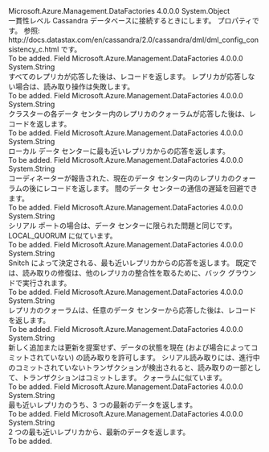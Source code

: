 <Type Name="CassandraSourceReadConsistencyLevel" FullName="Microsoft.Azure.Management.DataFactories.Models.CassandraSourceReadConsistencyLevel">
  <TypeSignature Language="C#" Value="public static class CassandraSourceReadConsistencyLevel" />
  <TypeSignature Language="ILAsm" Value=".class public auto ansi abstract sealed beforefieldinit CassandraSourceReadConsistencyLevel extends System.Object" />
  <TypeSignature Language="DocId" Value="T:Microsoft.Azure.Management.DataFactories.Models.CassandraSourceReadConsistencyLevel" />
  <TypeSignature Language="VB.NET" Value="Public Class CassandraSourceReadConsistencyLevel" />
  <TypeSignature Language="F#" Value="type CassandraSourceReadConsistencyLevel = class" />
  <AssemblyInfo>
    <AssemblyName>Microsoft.Azure.Management.DataFactories</AssemblyName>
    <AssemblyVersion>4.0.0.0</AssemblyVersion>
  </AssemblyInfo>
  <Base>
    <BaseTypeName>System.Object</BaseTypeName>
  </Base>
  <Interfaces />
  <Docs>
    <summary>
            一貫性レベル Cassandra データベースに接続するときにします。
            プロパティ<see cref="T:Microsoft.Azure.Management.DataFactories.Models.CassandraSource" />です。
            参照: http://docs.datastax.com/en/cassandra/2.0/cassandra/dml/dml_config_consistency_c.html です。
            </summary>
    <remarks>To be added.</remarks>
  </Docs>
  <Members>
    <Member MemberName="All">
      <MemberSignature Language="C#" Value="public const string All;" />
      <MemberSignature Language="ILAsm" Value=".field public static literal string All" />
      <MemberSignature Language="DocId" Value="F:Microsoft.Azure.Management.DataFactories.Models.CassandraSourceReadConsistencyLevel.All" />
      <MemberSignature Language="VB.NET" Value="Public Const All As String " />
      <MemberSignature Language="F#" Value="val mutable All : string" Usage="Microsoft.Azure.Management.DataFactories.Models.CassandraSourceReadConsistencyLevel.All" />
      <MemberType>Field</MemberType>
      <AssemblyInfo>
        <AssemblyName>Microsoft.Azure.Management.DataFactories</AssemblyName>
        <AssemblyVersion>4.0.0.0</AssemblyVersion>
      </AssemblyInfo>
      <ReturnValue>
        <ReturnType>System.String</ReturnType>
      </ReturnValue>
      <Docs>
        <summary>
            すべてのレプリカが応答した後は、レコードを返します。
            レプリカが応答しない場合は、読み取り操作は失敗します。
            </summary>
        <remarks>To be added.</remarks>
      </Docs>
    </Member>
    <Member MemberName="EachQuorum">
      <MemberSignature Language="C#" Value="public const string EachQuorum;" />
      <MemberSignature Language="ILAsm" Value=".field public static literal string EachQuorum" />
      <MemberSignature Language="DocId" Value="F:Microsoft.Azure.Management.DataFactories.Models.CassandraSourceReadConsistencyLevel.EachQuorum" />
      <MemberSignature Language="VB.NET" Value="Public Const EachQuorum As String " />
      <MemberSignature Language="F#" Value="val mutable EachQuorum : string" Usage="Microsoft.Azure.Management.DataFactories.Models.CassandraSourceReadConsistencyLevel.EachQuorum" />
      <MemberType>Field</MemberType>
      <AssemblyInfo>
        <AssemblyName>Microsoft.Azure.Management.DataFactories</AssemblyName>
        <AssemblyVersion>4.0.0.0</AssemblyVersion>
      </AssemblyInfo>
      <ReturnValue>
        <ReturnType>System.String</ReturnType>
      </ReturnValue>
      <Docs>
        <summary>
            クラスターの各データ センター内のレプリカのクォーラムが応答した後は、レコードを返します。
            </summary>
        <remarks>To be added.</remarks>
      </Docs>
    </Member>
    <Member MemberName="LocalOne">
      <MemberSignature Language="C#" Value="public const string LocalOne;" />
      <MemberSignature Language="ILAsm" Value=".field public static literal string LocalOne" />
      <MemberSignature Language="DocId" Value="F:Microsoft.Azure.Management.DataFactories.Models.CassandraSourceReadConsistencyLevel.LocalOne" />
      <MemberSignature Language="VB.NET" Value="Public Const LocalOne As String " />
      <MemberSignature Language="F#" Value="val mutable LocalOne : string" Usage="Microsoft.Azure.Management.DataFactories.Models.CassandraSourceReadConsistencyLevel.LocalOne" />
      <MemberType>Field</MemberType>
      <AssemblyInfo>
        <AssemblyName>Microsoft.Azure.Management.DataFactories</AssemblyName>
        <AssemblyVersion>4.0.0.0</AssemblyVersion>
      </AssemblyInfo>
      <ReturnValue>
        <ReturnType>System.String</ReturnType>
      </ReturnValue>
      <Docs>
        <summary>
            ローカル データ センターに最も近いレプリカからの応答を返します。
            </summary>
        <remarks>To be added.</remarks>
      </Docs>
    </Member>
    <Member MemberName="LocalQuorum">
      <MemberSignature Language="C#" Value="public const string LocalQuorum;" />
      <MemberSignature Language="ILAsm" Value=".field public static literal string LocalQuorum" />
      <MemberSignature Language="DocId" Value="F:Microsoft.Azure.Management.DataFactories.Models.CassandraSourceReadConsistencyLevel.LocalQuorum" />
      <MemberSignature Language="VB.NET" Value="Public Const LocalQuorum As String " />
      <MemberSignature Language="F#" Value="val mutable LocalQuorum : string" Usage="Microsoft.Azure.Management.DataFactories.Models.CassandraSourceReadConsistencyLevel.LocalQuorum" />
      <MemberType>Field</MemberType>
      <AssemblyInfo>
        <AssemblyName>Microsoft.Azure.Management.DataFactories</AssemblyName>
        <AssemblyVersion>4.0.0.0</AssemblyVersion>
      </AssemblyInfo>
      <ReturnValue>
        <ReturnType>System.String</ReturnType>
      </ReturnValue>
      <Docs>
        <summary>
            コーディネーターが報告された、現在のデータ センター内のレプリカのクォーラムの後にレコードを返します。
            間のデータ センターの通信の遅延を回避できます。
            </summary>
        <remarks>To be added.</remarks>
      </Docs>
    </Member>
    <Member MemberName="LocalSerial">
      <MemberSignature Language="C#" Value="public const string LocalSerial;" />
      <MemberSignature Language="ILAsm" Value=".field public static literal string LocalSerial" />
      <MemberSignature Language="DocId" Value="F:Microsoft.Azure.Management.DataFactories.Models.CassandraSourceReadConsistencyLevel.LocalSerial" />
      <MemberSignature Language="VB.NET" Value="Public Const LocalSerial As String " />
      <MemberSignature Language="F#" Value="val mutable LocalSerial : string" Usage="Microsoft.Azure.Management.DataFactories.Models.CassandraSourceReadConsistencyLevel.LocalSerial" />
      <MemberType>Field</MemberType>
      <AssemblyInfo>
        <AssemblyName>Microsoft.Azure.Management.DataFactories</AssemblyName>
        <AssemblyVersion>4.0.0.0</AssemblyVersion>
      </AssemblyInfo>
      <ReturnValue>
        <ReturnType>System.String</ReturnType>
      </ReturnValue>
      <Docs>
        <summary>
            シリアル ポートの場合は、データ センターに限られた問題と同じです。 LOCAL_QUORUM に似ています。
            </summary>
        <remarks>To be added.</remarks>
      </Docs>
    </Member>
    <Member MemberName="One">
      <MemberSignature Language="C#" Value="public const string One;" />
      <MemberSignature Language="ILAsm" Value=".field public static literal string One" />
      <MemberSignature Language="DocId" Value="F:Microsoft.Azure.Management.DataFactories.Models.CassandraSourceReadConsistencyLevel.One" />
      <MemberSignature Language="VB.NET" Value="Public Const One As String " />
      <MemberSignature Language="F#" Value="val mutable One : string" Usage="Microsoft.Azure.Management.DataFactories.Models.CassandraSourceReadConsistencyLevel.One" />
      <MemberType>Field</MemberType>
      <AssemblyInfo>
        <AssemblyName>Microsoft.Azure.Management.DataFactories</AssemblyName>
        <AssemblyVersion>4.0.0.0</AssemblyVersion>
      </AssemblyInfo>
      <ReturnValue>
        <ReturnType>System.String</ReturnType>
      </ReturnValue>
      <Docs>
        <summary>
            Snitch によって決定される、最も近いレプリカからの応答を返します。
            既定では、読み取りの修復は、他のレプリカの整合性を取るために、バック グラウンドで実行されます。
            </summary>
        <remarks>To be added.</remarks>
      </Docs>
    </Member>
    <Member MemberName="Quorum">
      <MemberSignature Language="C#" Value="public const string Quorum;" />
      <MemberSignature Language="ILAsm" Value=".field public static literal string Quorum" />
      <MemberSignature Language="DocId" Value="F:Microsoft.Azure.Management.DataFactories.Models.CassandraSourceReadConsistencyLevel.Quorum" />
      <MemberSignature Language="VB.NET" Value="Public Const Quorum As String " />
      <MemberSignature Language="F#" Value="val mutable Quorum : string" Usage="Microsoft.Azure.Management.DataFactories.Models.CassandraSourceReadConsistencyLevel.Quorum" />
      <MemberType>Field</MemberType>
      <AssemblyInfo>
        <AssemblyName>Microsoft.Azure.Management.DataFactories</AssemblyName>
        <AssemblyVersion>4.0.0.0</AssemblyVersion>
      </AssemblyInfo>
      <ReturnValue>
        <ReturnType>System.String</ReturnType>
      </ReturnValue>
      <Docs>
        <summary>
            レプリカのクォーラムは、任意のデータ センターから応答した後は、レコードを返します。
            </summary>
        <remarks>To be added.</remarks>
      </Docs>
    </Member>
    <Member MemberName="Serial">
      <MemberSignature Language="C#" Value="public const string Serial;" />
      <MemberSignature Language="ILAsm" Value=".field public static literal string Serial" />
      <MemberSignature Language="DocId" Value="F:Microsoft.Azure.Management.DataFactories.Models.CassandraSourceReadConsistencyLevel.Serial" />
      <MemberSignature Language="VB.NET" Value="Public Const Serial As String " />
      <MemberSignature Language="F#" Value="val mutable Serial : string" Usage="Microsoft.Azure.Management.DataFactories.Models.CassandraSourceReadConsistencyLevel.Serial" />
      <MemberType>Field</MemberType>
      <AssemblyInfo>
        <AssemblyName>Microsoft.Azure.Management.DataFactories</AssemblyName>
        <AssemblyVersion>4.0.0.0</AssemblyVersion>
      </AssemblyInfo>
      <ReturnValue>
        <ReturnType>System.String</ReturnType>
      </ReturnValue>
      <Docs>
        <summary>
            新しく追加または更新を提案せず、データの状態を現在 (および場合によってコミットされていない) の読み取りを許可します。
            シリアル読み取りには、進行中のコミットされていないトランザクションが検出されると、読み取りの一部として、トランザクションはコミットします。 クォーラムに似ています。 
            </summary>
        <remarks>To be added.</remarks>
      </Docs>
    </Member>
    <Member MemberName="Three">
      <MemberSignature Language="C#" Value="public const string Three;" />
      <MemberSignature Language="ILAsm" Value=".field public static literal string Three" />
      <MemberSignature Language="DocId" Value="F:Microsoft.Azure.Management.DataFactories.Models.CassandraSourceReadConsistencyLevel.Three" />
      <MemberSignature Language="VB.NET" Value="Public Const Three As String " />
      <MemberSignature Language="F#" Value="val mutable Three : string" Usage="Microsoft.Azure.Management.DataFactories.Models.CassandraSourceReadConsistencyLevel.Three" />
      <MemberType>Field</MemberType>
      <AssemblyInfo>
        <AssemblyName>Microsoft.Azure.Management.DataFactories</AssemblyName>
        <AssemblyVersion>4.0.0.0</AssemblyVersion>
      </AssemblyInfo>
      <ReturnValue>
        <ReturnType>System.String</ReturnType>
      </ReturnValue>
      <Docs>
        <summary>
            最も近いレプリカのうち、3 つの最新のデータを返します。
            </summary>
        <remarks>To be added.</remarks>
      </Docs>
    </Member>
    <Member MemberName="Two">
      <MemberSignature Language="C#" Value="public const string Two;" />
      <MemberSignature Language="ILAsm" Value=".field public static literal string Two" />
      <MemberSignature Language="DocId" Value="F:Microsoft.Azure.Management.DataFactories.Models.CassandraSourceReadConsistencyLevel.Two" />
      <MemberSignature Language="VB.NET" Value="Public Const Two As String " />
      <MemberSignature Language="F#" Value="val mutable Two : string" Usage="Microsoft.Azure.Management.DataFactories.Models.CassandraSourceReadConsistencyLevel.Two" />
      <MemberType>Field</MemberType>
      <AssemblyInfo>
        <AssemblyName>Microsoft.Azure.Management.DataFactories</AssemblyName>
        <AssemblyVersion>4.0.0.0</AssemblyVersion>
      </AssemblyInfo>
      <ReturnValue>
        <ReturnType>System.String</ReturnType>
      </ReturnValue>
      <Docs>
        <summary>
            2 つの最も近いレプリカから、最新のデータを返します。
            </summary>
        <remarks>To be added.</remarks>
      </Docs>
    </Member>
  </Members>
</Type>